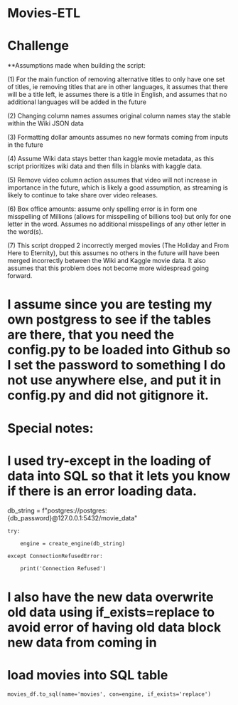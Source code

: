 # Movies-ETL

# Challenge

**Assumptions made when building the script:

(1) For the main function of removing alternative titles to only have one set of titles, ie removing titles that are in other languages, it assumes that there will be a title left, ie assumes there is a title in English, and assumes that no additional languages will be added in the future

(2) Changing column names assumes original column names stay the stable within the Wiki JSON data

(3) Formatting dollar amounts assumes no new formats coming from inputs in the future

(4) Assume Wiki data stays better than kaggle movie metadata, as this script prioritizes wiki data and then fills in blanks with kaggle data.

(5) Remove video column action assumes that video will not increase in importance in the future, which is likely a good assumption, as streaming is likely to continue to take share over video releases.

(6) Box office amounts: assume only spelling error is in form one misspelling of Millions (allows for misspelling of billions too) but only for one letter in the word.  Assumes no additional misspellings of any other letter in the word(s).

(7) This script dropped 2 incorrectly merged movies (The Holiday and From Here to Eternity), but this assumes no others in the future will have been merged incorrectly between the Wiki and Kaggle movie data.  It also assumes that this problem does not become more widespread going forward.

# I assume since you are testing my own postgress to see if the tables are there, that you need the config.py to be loaded into Github so I set the password to something I do not use anywhere else, and put it in config.py and did not gitignore it.

# Special notes:

# I used try-except in the loading of data into SQL so that it lets you know if there is an error loading data.  

 db_string = f"postgres://postgres:{db_password}@127.0.0.1:5432/movie_data"
 
    try:
    
        engine = create_engine(db_string)
        
    except ConnectionRefusedError:
    
        print('Connection Refused')

# I also have the new data overwrite old data using if_exists=replace to avoid error of having old data block new data from coming in

# load movies into SQL table
    
    movies_df.to_sql(name='movies', con=engine, if_exists='replace') 
